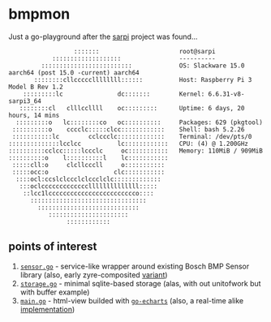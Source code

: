 # bmpmon
Just a go-playground after the [sarpi](https://sarpi.penthux.net/) project was found...

```
                  :::::::                      root@sarpi
            :::::::::::::::::::                ----------
         :::::::::::::::::::::::::             OS: Slackware 15.0 aarch64 (post 15.0 -current) aarch64
       ::::::::cllcccccllllllll::::::          Host: Raspberry Pi 3 Model B Rev 1.2
    :::::::::lc               dc:::::::        Kernel: 6.6.31-v8-sarpi3_64
   ::::::::cl   clllccllll    oc:::::::::      Uptime: 6 days, 20 hours, 14 mins
  :::::::::o   lc::::::::co   oc::::::::::     Packages: 629 (pkgtool)
 ::::::::::o    cccclc:::::clcc::::::::::::    Shell: bash 5.2.26
 :::::::::::lc        cclccclc:::::::::::::    Terminal: /dev/pts/0
::::::::::::::lcclcc          lc::::::::::::   CPU: (4) @ 1.200GHz
::::::::::cclcc:::::lccclc     oc:::::::::::   Memory: 110MiB / 909MiB
::::::::::o    l::::::::::l    lc:::::::::::
 :::::cll:o     clcllcccll     o:::::::::::
 :::::occ:o                  clc:::::::::::
  ::::ocl:ccslclccclclccclclc:::::::::::::
   :::oclcccccccccccccllllllllllllll:::::
    ::lcc1lcccccccccccccccccccccccco::::
      ::::::::::::::::::::::::::::::::
        ::::::::::::::::::::::::::::
           ::::::::::::::::::::::
                ::::::::::::
```
## points of interest
1. [`sensor.go`](https://github.com/dandriano/bmpmon/blob/master/sensor.go) - service-like wrapper around existing Bosch BMP Sensor library (also, early zyre-composited [variant](https://github.com/dandriano/bmpmon/blob/dd940aabfe7a73b01b2483e1b20ce303d1dd9b96/sensor.go#L55))
2. [`storage.go`](https://github.com/dandriano/bmpmon/blob/master/storage.go) - minimal sqlite-based storage (alas, with out unitofwork but with buffer example)
3. [`main.go`](https://github.com/dandriano/bmpmon/blob/master/main.go#L45-L111) - html-view builded with [`go-echarts`](https://github.com/go-echarts/go-echarts) (also, a real-time alike [implementation](https://github.com/go-echarts/statsview))
